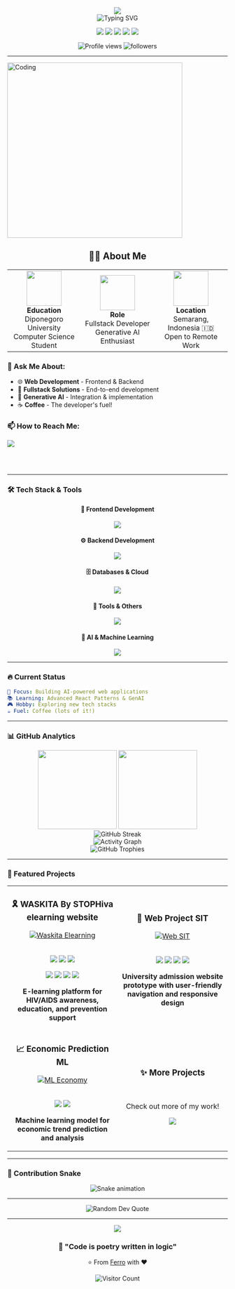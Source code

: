 <!-- Header Banner -->
<div align="center">
  <img src="https://capsule-render.vercel.app/api?type=waving&color=gradient&customColorList=6,11,20&height=180&section=header&text=Hi%20👋%20I'm%20Ferro&fontSize=50&fontAlignY=35&animation=twinkling&fontColor=fff" />
</div>

<!-- Typing Animation -->
<div align="center">
  <img src="https://readme-typing-svg.herokuapp.com?font=Fira+Code&weight=600&size=28&pause=1000&color=6366F1&center=true&vCenter=true&random=false&width=600&lines=Fullstack+Developer+%F0%9F%9A%80;Generative+AI+Enthusiast+%F0%9F%A4%96;Computer+Science+Student+%F0%9F%8E%93;Always+Learning+New+Things+%F0%9F%92%A1" alt="Typing SVG" />
</div>

<!-- Social Badges -->
<p align="center">
  <a href="https://twitter.com/ptrysnd"><img src="https://img.shields.io/badge/-@ptrysnd-1DA1F2?style=flat-square&logo=twitter&logoColor=white"/></a>
  <a href="https://linkedin.com/in/yourusername"><img src="https://img.shields.io/badge/-LinkedIn-0077B5?style=flat-square&logo=linkedin&logoColor=white"/></a>
  <a href="https://instagram.com/ysnd.ro"><img src="https://img.shields.io/badge/-@ysnd.ro-E4405F?style=flat-square&logo=instagram&logoColor=white"/></a>
  <a href="https://youtube.com/FerIsMe"><img src="https://img.shields.io/badge/-FerIsMe-FF0000?style=flat-square&logo=youtube&logoColor=white"/></a>
  <a href="mailto:ferismegg123@gmail.com"><img src="https://img.shields.io/badge/-Email-EA4335?style=flat-square&logo=gmail&logoColor=white"/></a>
</p>

<p align="center">
  <img src="https://komarev.com/ghpvc/?username=ferituaku&label=Profile%20Views&color=6366F1&style=for-the-badge" alt="Profile views" />
  <img src="https://img.shields.io/github/followers/ferituaku?label=Followers&style=for-the-badge&color=8B5CF6" alt="followers" />
</p>

---
<img align="center" alt="Coding" width="400" src="https://raw.githubusercontent.com/abhisheknaiidu/abhisheknaiidu/master/code.gif">

<!-- About Me Section -->
<h2 align="center">👨‍💻 About Me</h2>

<div align="center">

<table>
<tr>
<td align="center" width="33%">
<img src="https://img.icons8.com/color/96/000000/student-male--v1.png" width="80"/>
<br><strong>Education</strong>
<br>Diponegoro University
<br>Computer Science Student
</td>
<td align="center" width="33%">
<img src="https://img.icons8.com/color/96/000000/code.png" width="80"/>
<br><strong>Role</strong>
<br>Fullstack Developer
<br>Generative AI Enthusiast
</td>
<td align="center" width="33%">
<img src="https://img.icons8.com/color/96/000000/marker.png" width="80"/>
<br><strong>Location</strong>
<br>Semarang, Indonesia 🇮🇩
<br>Open to Remote Work
</td>
</tr>
</table>

</div>

### 💬 Ask Me About:
- 🌐 **Web Development** - Frontend & Backend
- 🔧 **Fullstack Solutions** - End-to-end development
- 🤖 **Generative AI** - Integration & implementation
- ☕ **Coffee** - The developer's fuel!

### 📫 How to Reach Me:
<p>
<a href="mailto:ferismegg123@gmail.com">
<img src="https://img.shields.io/badge/Email-ferismegg123@gmail.com-EA4335?style=for-the-badge&logo=gmail&logoColor=white"/>
</a>
</p>

<br clear="right"/>

<br clear="right"/>

---

<!-- Tech Stack with Animation -->
### 🛠️ Tech Stack & Tools

<div align="center">

#### 🎨 Frontend Development
<p>
  <img src="https://skillicons.dev/icons?i=html,css,js,ts,react,nextjs,tailwind,bootstrap&theme=light" />
</p>

#### ⚙️ Backend Development
<p>
  <img src="https://skillicons.dev/icons?i=nodejs,python,php,express,fastapi&theme=light" />
</p>

#### 🗄️ Databases & Cloud
<p>
  <img src="https://skillicons.dev/icons?i=mysql,postgres,mongodb&theme=light" />
</p>

#### 🔧 Tools & Others
<p>
  <img src="https://skillicons.dev/icons?i=git,github,vscode,postman,figma,docker,linux&theme=light" />
</p>

#### 🤖 AI & Machine Learning
<p>
  <img src="https://skillicons.dev/icons?i=tensorflow,pytorch,sklearn&theme=light" />
</p>

</div>

---

<!-- Current Status -->
### 🔥 Current Status
```yaml
🎯 Focus: Building AI-powered web applications
📚 Learning: Advanced React Patterns & GenAI
🎮 Hobby: Exploring new tech stacks
☕ Fuel: Coffee (lots of it!)
```

---

<!-- GitHub Stats -->
### 📊 GitHub Analytics

<div align="center">
  <img height="180em" src="https://github-readme-stats.vercel.app/api?username=ferituaku&show_icons=true&theme=tokyonight&include_all_commits=true&count_private=true&hide_border=true&bg_color=0D1117&title_color=6366F1&icon_color=8B5CF6&text_color=FFFFFF"/>
  <img height="180em" src="https://github-readme-stats.vercel.app/api/top-langs/?username=ferituaku&layout=compact&theme=tokyonight&hide_border=true&bg_color=0D1117&title_color=6366F1&text_color=FFFFFF&langs_count=8"/>
</div>

<div align="center">
  <img src="https://github-readme-streak-stats.herokuapp.com/?user=ferituaku&theme=tokyonight&hide_border=true&background=0D1117&stroke=6366F1&ring=8B5CF6&fire=F59E0B&currStreakLabel=FFFFFF" alt="GitHub Streak" />
</div>

<div align="center">
  <img src="https://github-readme-activity-graph.vercel.app/graph?username=ferituaku&custom_title=Ferro's%20Contribution%20Graph&bg_color=0D1117&color=6366F1&line=8B5CF6&point=FFFFFF&hide_border=true" alt="Activity Graph" />
</div>

<!-- GitHub Trophies -->
<div align="center">
  <img src="https://github-profile-trophy.vercel.app/?username=ferituaku&theme=tokyonight&no-frame=true&no-bg=true&column=7&margin-w=15&margin-h=15" alt="GitHub Trophies" />
</div>

---

<!-- Featured Projects -->
### 🌟 Featured Projects

<div align="center">
  <table>
    <tr>
      <td width="50%">
        <h3 align="center">🎗️ WASKITA By STOPHiva elearning website</h3>
       <div align="center">  
    <a href="https://github.com/ferituaku/waskita">
      <img src="https://github-readme-stats.vercel.app/api/pin/?username=ferituaku&repo=waskita&theme=tokyonight&hide_border=true&bg_color=0D1117" alt="Waskita Elearning" />
    </a>
    <br><br>
    <p>
      <img src="https://img.shields.io/badge/Next.js-000000?style=for-the-badge&logo=nextdotjs&logoColor=white"/>
      <img src="https://img.shields.io/badge/React-61DAFB?style=for-the-badge&logo=react&logoColor=black"/>
      <img src="https://img.shields.io/badge/TypeScript-3178C6?style=for-the-badge&logo=typescript&logoColor=white"/>
    </p>
    <p>
      <img src="https://img.shields.io/badge/Tailwind_CSS-38B2AC?style=for-the-badge&logo=tailwind-css&logoColor=white"/>
      <img src="https://img.shields.io/badge/Framer_Motion-0055FF?style=for-the-badge&logo=framer&logoColor=white"/>
      <img src="https://img.shields.io/badge/Python-3776AB?style=for-the-badge&logo=python&logoColor=white"/>
      <img src="https://img.shields.io/badge/MySQL-4479A1?style=for-the-badge&logo=mysql&logoColor=white"/>
    </p>
    <p><strong>E-learning platform for HIV/AIDS awareness, education, and prevention support</strong></p>
  </div>
      </td>
      <td width="50%">
        <h3 align="center">🏫 Web Project SIT</h3>
        <div align="center">  
    <a href="https://github.com/ferituaku/project-web-sit">
      <img src="https://github-readme-stats.vercel.app/api/pin/?username=ferituaku&repo=project-web-sit&theme=tokyonight&hide_border=true&bg_color=0D1117" alt="Web SIT" />
    </a>
    <br><br>
    <p>
      <img src="https://img.shields.io/badge/Laravel-FF2D20?style=for-the-badge&logo=laravel&logoColor=white"/>
      <img src="https://img.shields.io/badge/PHP-777BB4?style=for-the-badge&logo=php&logoColor=white"/>
      <img src="https://img.shields.io/badge/Java-007396?style=for-the-badge&logo=java&logoColor=white"/>
      <img src="https://img.shields.io/badge/JavaScript-F7DF1E?style=for-the-badge&logo=javascript&logoColor=black"/>
    </p>
    <p><strong>University admission website prototype with user-friendly navigation and responsive design</strong></p>
  </div>
      </td>
    </tr>
    <tr>
      <td width="50%">
        <h3 align="center">📈 Economic Prediction ML</h3>
        <div align="center">  
          <a href="https://github.com/ferituaku/Tubes_Machine_learning_Economy_Prediction">
            <img src="https://github-readme-stats.vercel.app/api/pin/?username=ferituaku&repo=Tubes_Machine_learning_Economy_Prediction&theme=tokyonight&hide_border=true&bg_color=0D1117" alt="ML Economy" />
          </a>
          <br><br>
          <p>
            <img src="https://img.shields.io/badge/Python-3776AB?style=for-the-badge&logo=python&logoColor=white"/>
            <img src="https://img.shields.io/badge/TensorFlow-FF6F00?style=for-the-badge&logo=tensorflow&logoColor=white"/>
          </p>
          <p><strong>Machine learning model for economic trend prediction and analysis</strong></p>
        </div>
      </td>
      <td width="50%">
        <h3 align="center">✨ More Projects</h3>
        <div align="center">
          <br>
          <p>Check out more of my work!</p>
          <a href="https://github.com/ferituaku?tab=repositories">
            <img src="https://img.shields.io/badge/View%20All%20Repos-6366F1?style=for-the-badge&logo=github&logoColor=white"/>
          </a>
        </div>
      </td>
    </tr>
  </table>
</div>

---

<!-- Contribution Snake -->
### 🐍 Contribution Snake

<div align="center">
  <img src="https://raw.githubusercontent.com/ferituaku/ferituaku/output/github-contribution-grid-snake-dark.svg" alt="Snake animation" />
</div>

---

<!-- Quote -->
<div align="center">
  <img src="https://quotes-github-readme.vercel.app/api?type=horizontal&theme=tokyonight" alt="Random Dev Quote"/>
</div>

---

<!-- Footer -->
<div align="center">
  <img src="https://capsule-render.vercel.app/api?type=waving&color=gradient&customColorList=6,11,20&height=100&section=footer" />
  
  ### 💭 "Code is poetry written in logic"
  
  <p>⭐️ From <a href="https://github.com/ferituaku">Ferro</a> with ❤️</p>
  
  <!-- Visitor counter -->
  <img src="https://count.getloli.com/get/@ferituaku?theme=rule34" alt="Visitor Count" />
</div>
